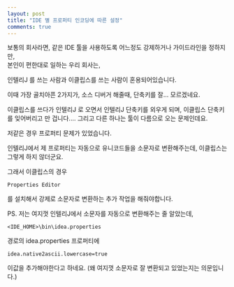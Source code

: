 ```yaml
---
layout: post
title: "IDE 별 프로퍼티 인코딩에 따른 설정"
comments: true
---
```



보통의 회사라면, 같은 IDE 툴을 사용하도록 어느정도 강제하거나 가이드라인을 정하지만,  
본인이 편한대로 일하는 우리 회사는,

인텔리J 를 쓰는 사람과 이클립스를 쓰는 사람이 혼용되어있습니다.

이때 가장 골치아픈 2가지가,
소스 디버거 해줄때, 단축키를 잘... 모르겠네요.

이클립스를 쓰다가 인텔리J 로 오면서 인텔리J 단축키를 외우게 되며, 이클립스 단축키를 잊어버리고 만 겁니다....
그리고 다른 하나는 툴이 다름으로 오는 문제인데요.

저같은 경우 프로퍼티 문제가 있었습니다.

인텔리J에서 제 프로퍼티는 자동으로 유니코드들을 소문자로 변환해주는데,
이클립스는 그렇게 하지 않더군요.

그래서 이클립스의 경우
```
Properties Editor
```
를 설치해서 강제로 소문자로 변환하는 추가 작업을 해줘야합니다.


PS. 저는 여지껏 인텔리J에서 소문자를 자동으로 변환해주는 줄 알았는데,
```
<IDE_HOME>\bin\idea.properties
```
경로의 idea.properties 프로퍼티에
```
idea.native2ascii.lowercase=true
```

이값을 추가해야한다고 하네요.
(왜 여지껏 소문자로 잘 변환되고 있었는지는 의문입니다.)
